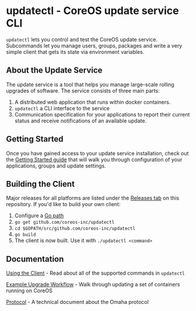 # updatectl - CoreOS update service CLI

`updatectl` lets you control and test the CoreOS update service. Subcommands
let you manage users, groups, packages and write a very simple client that gets
its state via environment variables.

## About the Update Service

The update service is a tool that helps you manage large-scale rolling upgrades of software. The service consists of three main parts:

1. A distributed web application that runs within docker containers.
2. `updatectl` a CLI interface to the service
3. Communication specification for your applications to report their current status and receive notifications of an available update.

## Getting Started

Once you have gained access to your update service installation, check out the [Getting Started guide](Documentation/getting-started.md) that will walk you through configuration of your applications, groups and update settings.

## Building the Client

Major releases for all platforms are listed under the [Releases tab](https://github.com/coreos-inc/updatectl/releases) on this repository. If you'd like to build your own client:

1. Configure a [Go path](http://golang.org/doc/code.html#GOPATH)
2. `go get github.com/coreos-inc/updatectl`
3. `cd $GOPATH/src/github.com/coreos-inc/updatectl`
4. `go build`
5. The client is now built. Use it with `./updatectl <command>`

## Documentation

[Using the Client](Documentation/client.md) - Read about all of the supported commands in `updatectl`

[Example Upgrade Workflow](Documentation/example-container-update.md) - Walk through updating a set of containers running on CoreOS

[Protocol](Documentation/protocol.md) - A technical document about the Omaha protocol
